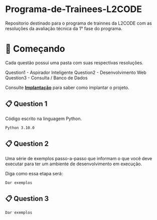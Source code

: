 # Programa-de-Trainees-L2CODE

Repositorio destinado para o programa de trainnes da L2CODE com as resoluções da avaliação técnica da 1° fase do programa.


# 🚀 Começando

Cada questão possui uma pasta com suas respectivas resoluções.

Question1 - Aspirador Inteligente
Question2 - Desenvolvimento Web
Question3 - Consulta / Banco de Dados

Consulte **[Implantação](#-implanta%C3%A7%C3%A3o)** para saber como implantar o projeto.

📋 Question 1
------------
Código escrito na linguagem Python.

```
Python 3.10.0
```

📋 Question 2
------------

Uma série de exemplos passo-a-passo que informam o que você deve executar para ter um ambiente de desenvolvimento em execução.

Diga como essa etapa será:

```
Dar exemplos
```
📋 Question 3
------------

```
Dar exemplos
```
